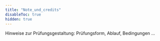 ```yaml
---
title: "Note_und_credits"
disableToc: true
hidden: true
---
```



Hinweise zur Prüfungsgestaltung: Prüfungsform, Ablauf, Bedingungen ...
